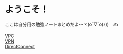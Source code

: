 # ようこそ！

ここは自分用の勉強ノートまとめだよ～ヾ(o´▽`o)ﾉ))　✍️

[VPC](https://kensuke-c7.github.io/study-notes/aws/vpc.html)<br>
[VPN](https://kensuke-c7.github.io/study-notes/aws/vpn.html)<br>
[DirectConnect](https://kensuke-c7.github.io/study-notes/aws/dx.html)<br>
